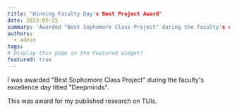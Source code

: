 ```yaml
---
title: 'Winning Faculty Day's Best Project Award'
date: 2023-05-25
summary: 'Awarded "Best Sophomore Class Project" during the faculty's excellence day titled (Deepminds).'
authors:
  - admin
tags: 
# Display this page in the Featured widget?
featured: true
---
```

I was awarded "Best Sophomore Class Project" during the faculty's excellence day titled "Deepminds". 

This was award for my published research on TUIs. 